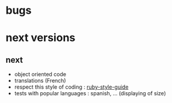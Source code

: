# bugs


# next versions

## next

* object oriented code
* translations (French)
* respect this style of coding : [ruby-style-guide](https://github.com/bbatsov/ruby-style-guide)
* tests with popular languages : spanish, ... (displaying of size)
